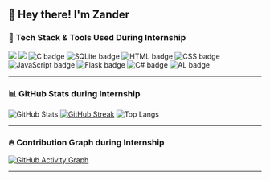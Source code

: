 <!-- Profile Banner -->
## 👋 Hey there! I'm Zander  

### 🚀 Tech Stack & Tools Used During Internship
<p>
  <img src="https://img.shields.io/badge/Python-3776AB?style=for-the-badge&logo=python&logoColor=white"/>
  <img src="https://img.shields.io/badge/Scratch-FF7B26?style=for-the-badge&logo=scratch&logoColor=white"/>
  <img src="https://img.shields.io/badge/C-00599C?style=for-the-badge&logo=c&logoColor=white" alt="C badge"/>
  <img src="https://img.shields.io/badge/SQLite-003B57?style=for-the-badge&logo=sqlite&logoColor=white" alt="SQLite badge"/>
  <img src="https://img.shields.io/badge/HTML-E34F26?style=for-the-badge&logo=html5&logoColor=white" alt="HTML badge"/>
  <img src="https://img.shields.io/badge/CSS-1572B6?style=for-the-badge&logo=css3&logoColor=white" alt="CSS badge"/>
  <img src="https://img.shields.io/badge/JavaScript-F7DF1E?style=for-the-badge&logo=javascript&logoColor=black" alt="JavaScript badge"/>
  <img src="https://img.shields.io/badge/Flask-000000?style=for-the-badge&logo=flask&logoColor=white" alt="Flask badge"/>
  <img src="https://img.shields.io/badge/C%23-239120?style=for-the-badge&logo=c-sharp&logoColor=white" alt="C# badge"/>
  <img src="https://img.shields.io/badge/AL-512BD4?style=for-the-badge&logo=altiumdesigner&logoColor=white" alt="AL badge"/>








 

</p>

--------

### 📊 GitHub Stats during Internship
![GitHub Stats](https://github-readme-stats.vercel.app/api?username=ZanderIntership&show_icons=true&theme=tokyonight)
[![GitHub Streak](https://streak-stats.demolab.com?user=ZanderIntership&theme=tokyonight)](https://git.io/streak-stats)
![Top Langs](https://github-readme-stats.vercel.app/api/top-langs/?username=ZanderIntership&layout=compact&theme=radical&langs_count=15)




---

### 🔥 Contribution Graph during Internship
[![GitHub Activity Graph](https://github-readme-activity-graph.vercel.app/graph?username=ZanderIntership&theme=tokyo-night)](https://github.com/ashutosh00710/github-readme-activity-graph)

---



